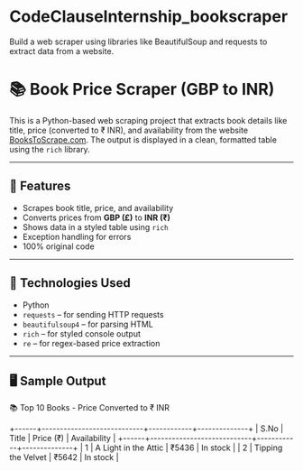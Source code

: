 # CodeClauseInternship_bookscraper
Build a web scraper using libraries like BeautifulSoup and requests to extract data from a website.
# 📚 Book Price Scraper (GBP to INR)

This is a Python-based web scraping project that extracts book details like title, price (converted to ₹ INR), and availability from the website [BooksToScrape.com](https://books.toscrape.com/). The output is displayed in a clean, formatted table using the `rich` library.

---

## 🚀 Features

- Scrapes book title, price, and availability
- Converts prices from **GBP (£)** to **INR (₹)**
- Shows data in a styled table using `rich`
- Exception handling for errors
- 100% original code

---

## 📌 Technologies Used

- Python
- `requests` – for sending HTTP requests
- `beautifulsoup4` – for parsing HTML
- `rich` – for styled console output
- `re` – for regex-based price extraction

---

## 🖥️ Sample Output

📚 Top 10 Books - Price Converted to ₹ INR

+------+----------------------------+------------+--------------+
| S.No | Title | Price (₹) | Availability |
+------+----------------------------+------------+--------------+
| 1 | A Light in the Attic | ₹5436 | In stock |
| 2 | Tipping the Velvet | ₹5642 | In stock |
